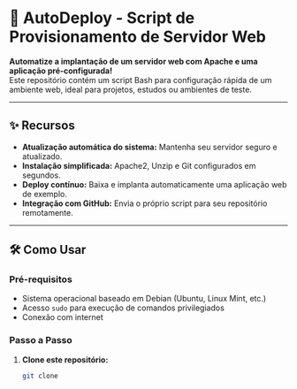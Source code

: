 # 🚀 AutoDeploy - Script de Provisionamento de Servidor Web

**Automatize a implantação de um servidor web com Apache e uma aplicação pré-configurada!**  
Este repositório contém um script Bash para configuração rápida de um ambiente web, ideal para projetos, estudos ou ambientes de teste.

---

## ✨ Recursos

- **Atualização automática do sistema:** Mantenha seu servidor seguro e atualizado.
- **Instalação simplificada:** Apache2, Unzip e Git configurados em segundos.
- **Deploy contínuo:** Baixa e implanta automaticamente uma aplicação web de exemplo.
- **Integração com GitHub:** Envia o próprio script para seu repositório remotamente.

---

## 🛠️ Como Usar

### Pré-requisitos
- Sistema operacional baseado em Debian (Ubuntu, Linux Mint, etc.)
- Acesso `sudo` para execução de comandos privilegiados
- Conexão com internet

### Passo a Passo
1. **Clone este repositório:**
   ```bash
   git clone
